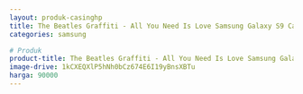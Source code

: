 ```yaml
---
layout: produk-casinghp
title: The Beatles Graffiti - All You Need Is Love Samsung Galaxy S9 Case
categories: samsung

# Produk
product-title: The Beatles Graffiti - All You Need Is Love Samsung Galaxy S9 Case
image-drive: 1kCXEQXlP5hNh0bCz674E6I19yBnsXBTu
harga: 90000
---
```

